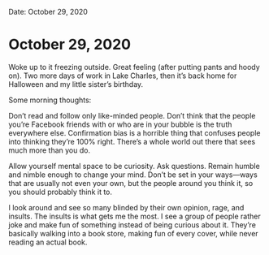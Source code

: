 
Date: October 29, 2020

# October 29, 2020

Woke up to it freezing outside. Great feeling (after putting pants and hoody on). Two more days of work in Lake Charles, then it’s back home for Halloween and my little sister’s birthday.

Some morning thoughts:

Don’t read and follow only like-minded people. Don’t think that the people you’re Facebook friends with or who are in your bubble is the truth everywhere else. Confirmation bias is a horrible thing that confuses people into thinking they’re 100% right. There’s a whole world out there that sees much more than you do.

Allow yourself mental space to be curiosity. Ask questions. Remain humble and nimble enough to change your mind. Don’t be set in your ways—ways that are usually not even your own, but the people around you think it, so you should probably think it to.

I look around and see so many blinded by their own opinion, rage, and insults. The insults is what gets me the most. I see a group of people rather joke and make fun of something instead of being curious about it. They’re basically walking into a book store, making fun of every cover, while never reading an actual book.